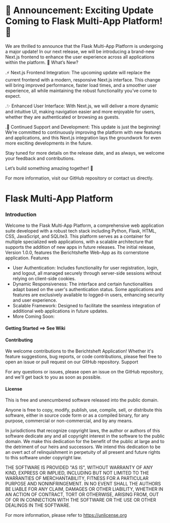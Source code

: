 # 🚀 Announcement: Exciting Update Coming to Flask Multi-App Platform! 🎉

We are thrilled to announce that the Flask Multi-App Platform is undergoing a major update! In our next release, we will be introducing a brand-new Next.js frontend to enhance the user experience across all applications within the platform.
🎨 What’s New?

.⚡ Next.js Frontend Integration: The upcoming update will replace the current frontend with a modern, responsive Next.js interface. This change will bring improved performance, faster load times, and a smoother user experience, all while maintaining the robust functionality you’ve come to expect.

.✨ Enhanced User Interface: With Next.js, we will deliver a more dynamic and intuitive UI, making navigation easier and more enjoyable for users, whether they are authenticated or browsing as guests.

.🔧 Continued Support and Development: This update is just the beginning! We’re committed to continuously improving the platform with new features and applications, and this Next.js integration lays the groundwork for even more exciting developments in the future.

Stay tuned for more details on the release date, and as always, we welcome your feedback and contributions.

Let’s build something amazing together! 💪

For more information, visit our GitHub repository or contact us directly.


# Flask Multi-App Platform

### Introduction

Welcome to the Flask Multi-App Platform, a comprehensive web application suite developed with a robust tech stack including Python, Flask, HTML, CSS, JavaScript, and SQLite3. This platform serves as a container for multiple specialized web applications, with a scalable architecture that supports the addition of new apps in future releases. The initial release, Version 1.0.0, features the Berichtshefte Web-App as its cornerstone application.
Features

- User Authentication: Includes functionality for user registration, login, and logout, all managed securely through server-side sessions without relying on client-side cookies.
- Dynamic Responsiveness: The interface and certain functionalities adapt based on the user's authentication status. Some applications and features are exclusively available to logged-in users, enhancing security and user experience.
- Scalable Framework: Designed to facilitate the seamless integration of additional web applications in future updates.
- More Coming Soon:

#### Getting Started ==> See Wiki
#### Contributing

We welcome contributions to the Berichtsheft Application! Whether it's feature suggestions, bug reports, or code contributions, please feel free to open an issue or pull request on our GitHub repository.
Support

For any questions or issues, please open an issue on the GitHub repository, and we'll get back to you as soon as possible.
#### License

This is free and unencumbered software released into the public domain.

Anyone is free to copy, modify, publish, use, compile, sell, or distribute this software, either in source code form or as a compiled binary, for any purpose, commercial or non-commercial, and by any means.

In jurisdictions that recognize copyright laws, the author or authors of this software dedicate any and all copyright interest in the software to the public domain. We make this dedication for the benefit of the public at large and to the detriment of our heirs and successors. We intend this dedication to be an overt act of relinquishment in perpetuity of all present and future rights to this software under copyright law.

THE SOFTWARE IS PROVIDED "AS IS", WITHOUT WARRANTY OF ANY KIND, EXPRESS OR IMPLIED, INCLUDING BUT NOT LIMITED TO THE WARRANTIES OF MERCHANTABILITY, FITNESS FOR A PARTICULAR PURPOSE AND NONINFRINGEMENT. IN NO EVENT SHALL THE AUTHORS BE LIABLE FOR ANY CLAIM, DAMAGES OR OTHER LIABILITY, WHETHER IN AN ACTION OF CONTRACT, TORT OR OTHERWISE, ARISING FROM, OUT OF OR IN CONNECTION WITH THE SOFTWARE OR THE USE OR OTHER DEALINGS IN THE SOFTWARE.

For more information, please refer to https://unlicense.org
